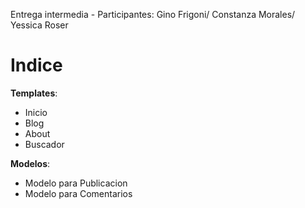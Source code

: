 Entrega intermedia - Participantes: Gino Frigoni/ Constanza Morales/ Yessica Roser


<h1>Indice</h1>

<b>Templates</b>:
- Inicio
- Blog
- About
- Buscador

<b>Modelos</b>:
- Modelo para Publicacion
- Modelo para Comentarios 

